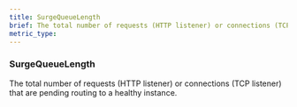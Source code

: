```yaml
---
title: SurgeQueueLength
brief: The total number of requests (HTTP listener) or connections (TCP listener) that are pending routing to a healthy instance.
metric_type:
---
```

### SurgeQueueLength

The total number of requests (HTTP listener) or connections (TCP listener) that are pending routing to a healthy instance.
